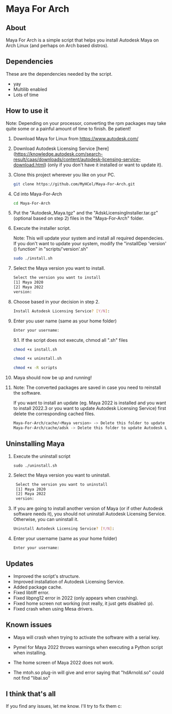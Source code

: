 # Maya For Arch

## About

Maya For Arch is a simple script that helps you install Autodesk Maya on Arch Linux (and perhaps on Arch based distros).

## Dependencies

These are the dependencies needed by the script.

* yay
* Multilib enabled
* Lots of time

## How to use it

Note: Depending on your processor, converting the rpm packages may take quite some or a painful amount of time to finish. Be patient!

1. Download Maya for Linux from https://www.autodesk.com/

2. Download Autodesk Licensing Service [here] (https://knowledge.autodesk.com/search-result/caas/downloads/content/autodesk-licensing-service-download.html) (only if you don't have it installed or want to update it).

3. Clone this project wherever you like on your PC.

   ```bash
   git clone https://github.com/MyHCel/Maya-For-Arch.git
   ```

4. Cd into Maya-For-Arch

   ```bash
   cd Maya-For-Arch
   ```

5. Put the "Autodesk_Maya.tgz" and the "AdskLicensingInstaller.tar.gz" (optional based on step 2) 
   files in the "Maya-For-Arch" folder.

6. Execute the installer script.

   Note: This will update your system and install all required dependecies. If you don't want
   to update your system, modify the "installDep 'version' () function" in "scripts/'version'.sh"

   ```bash
   sudo ./install.sh
   ```

7. Select the Maya version you want to install.

   ```bash
   Select the version you want to install
   [1] Maya 2020
   [2] Maya 2022
   version:
   ```

8. Choose based in your decision in step 2.

   ```bash
   Install Autodesk Licensing Service? [Y/N]:
   ```

9. Enter you user name (same as your home folder)

   ```bash
   Enter your username:
   ```

   9.1. If the script does not execute, chmod all ".sh" files

   ```bash
   chmod +x install.sh
   ```
   ```bash
   chmod +x uninstall.sh
   ```
   ```bash
   chmod +x -R scripts
   ```

10. Maya should now be up and running!

11. Note: The converted packages are saved 
    in case you need to reinstall the software.

    If you want to install an update 
    (eg. Maya 2022 is installed and you want to install 2022.3 
    or you want to update Autodesk Licensing Service) first delete 
    the corresponding cached files.

    ```bash
    Maya-For-Arch/cache/<Maya version> -> Delete this folder to update that version of Maya.
    Maya-For-Arch/cache/adsk -> Delete this folder to update Autodesk Licensing Service.
    ```

## Uninstalling Maya

1. Execute the uninstall script

   ```
   sudo ./uninstall.sh
   ```

2. Select the Maya version you want to uninstall.

   ```bash
    Select the version you want to uninstall
    [1] Maya 2020
    [2] Maya 2022
    version:
   ```

3. If you are going to install another version of Maya (or if other Autodesk software needs it), 
   you should not uninstall Autodesk Licensing Service. Otherwise, you can uninstall it.

   ```bash
   Uninstall Autodesk Licensing Service? [Y/N]:
   ```

4. Enter your username (same as your home folder)

   ```bash
   Enter your username:
   ```

## Updates

* Improved the script's structure.
* Improved installation of Autodesk Licensing Service.
* Added package cache.
* Fixed libtiff error.
* Fixed libpng12 error in 2022 (only appears when crashing).
* Fixed home screen not working (not really, it just gets disabled :p).
* Fixed crash when using Mesa drivers.

## Known issues

* Maya will crash when trying to activate the software with a serial key.

* Pymel for Maya 2022 throws warnings when executing a Python script when installing.

* The home screen of Maya 2022 does not work.

* The mtoh.so plug-in will give and error saying that "hdArnold.so" could not
  find "libai.so"

## I think that's all

If you find any issues, let me know. I'll try to fix them  c:

